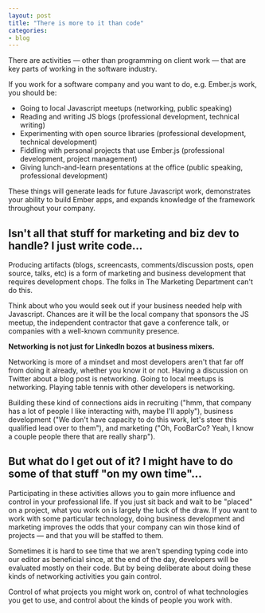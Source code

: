```yaml
---
layout: post
title: "There is more to it than code"
categories:
- blog
---
```


There are activities &mdash; other than programming on client work &mdash; that are key parts of
working in the software industry.

If you work for a software company and you want to do, e.g. Ember.js work, you should be:

* Going to local Javascript meetups (networking, public speaking)
* Reading and writing JS blogs (professional development, technical writing)
* Experimenting with open source libraries (professional development, technical development)
* Fiddling with personal projects that use Ember.js (professional development, project management)
* Giving lunch-and-learn presentations at the office (public speaking, professional development)

These things will generate leads for future Javascript work, demonstrates your ability to build
Ember apps, and expands knowledge of the framework throughout your company.

## Isn't all that stuff for marketing and biz dev to handle? I just write code...

Producing artifacts (blogs, screencasts, comments/discussion posts, open source, talks, etc) is a 
form of marketing and business development that requires development chops. The folks in The
Marketing Department can't do this.

Think about who you would seek out if your business needed help with Javascript. Chances are it will 
be the local company that sponsors the JS meetup, the independent contractor that gave a 
conference talk, or companies with a well-known community presence.

**Networking is not just for LinkedIn bozos at business mixers.** 

Networking is more of a mindset and most developers aren't that far off from doing it already, 
whether you know it or not. Having a discussion on Twitter about a blog post is networking. Going 
to local meetups is networking. Playing table tennis with other developers is networking. 

Building these kind of connections aids in recruiting ("hmm, that company 
has a lot of people I like interacting with, maybe I'll apply"), business development ("We don't 
have capacity to do this work, let's steer this qualified lead over to them"), and marketing ("Oh, 
FooBarCo? Yeah, I know a couple people there that are really sharp").

## But what do I get out of it? I might have to do some of that stuff "on my own time"...

Participating in these activities allows you to gain more influence and control in your 
professional life. If you just sit back and wait to be "placed" on a project, what you work on is 
largely the luck of the draw. If you want to work with some particular technology, doing business 
development and marketing improves the odds that your company can win those kind of projects &mdash;
and that you will be staffed to them.

Sometimes it is hard to see time that we aren't spending typing code into our editor as beneficial
since, at the end of the day, developers will be evaluated mostly on their code. But by being 
deliberate about doing these kinds of networking activities you gain control. 

Control of what projects you might work on, control of what technologies you get to use, and control 
about the kinds of people you work with.
